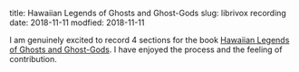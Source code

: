 title: Hawaiian Legends of Ghosts and Ghost-Gods
slug: librivox recording
date: 2018-11-11
modfied: 2018-11-11

I am genuinely excited to record 4 sections for the book [Hawaiian Legends of Ghosts and Ghost-Gods](https://librivox.org/hawaiian-legends-of-ghosts-and-ghost-gods-by-william-drake-westervelt/).   I have  enjoyed the process and the feeling of contribution.
